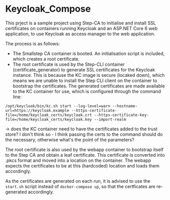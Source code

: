 # Keycloak_Compose

This prject is a sample project using Step-CA to initialise and install SSL certificates on containers running Keycloak and an ASP.NET Core 6 web application, to use Keycloak as access manager to the web application.

The process is as follows:

* The Smallstep CA container is booted. An initialisation script is included, which creates a root certificate.
* The root certificate is used by the Step-CLI container (certificate_generator) to generate SSL certificates for the Keycloak instance. This is because the KC image is secure (locaked down), which means we are unable to install the Step CLI client on the container to bootstrap the certificates. The generated certificates are made available to the KC container for use, which is configured through the command line: 

`
/opt/keycloak/bin/kc.sh start --log-level=warn --hostname-url=https://keycloak.example --https-certificate-file=/home/keycloak_certs/keycloak.crt --https-certificate-key-file=/home/keycloak_certs/keycloak.key --import-realm
`

-> does the KC container need to have the certificates added to the trust store? I don't think so - I think passing the certs to the command should do the necessary, otherwise what's the point of the parameters?

 The root certificate is also used by the webapp container to bootstrap itself to the Step CA and obtain a leaf certificate. This certificate is converted into .pkcs format and moved into a location on the container. The webapp expects the certificates to be at this (hardcoded) location and loads them accordingly.

 As the certificates are generated on each run, it is advised to use the `start.sh` script instead of `docker-compose up`, so that the certficates are re-generated accordingly.